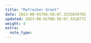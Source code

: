 ```yaml
---
title: "Refresher Grant"
date: 2023-08-01T06:58:07.331565976Z
updated: 2023-08-01T06:58:07.331877Z
weight: 4
extra:
  note_type:  
---
```


